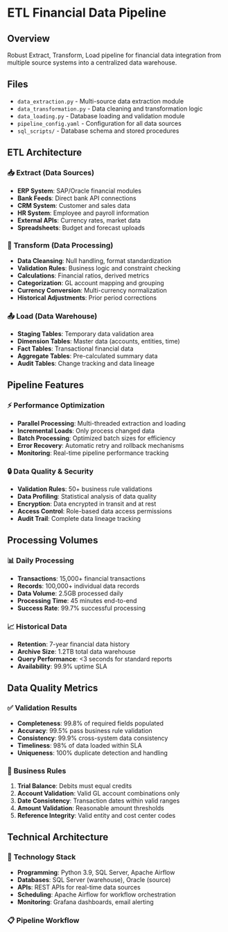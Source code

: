 # ETL Financial Data Pipeline

## Overview
Robust Extract, Transform, Load pipeline for financial data integration from multiple source systems into a centralized data warehouse.

## Files
- `data_extraction.py` - Multi-source data extraction module
- `data_transformation.py` - Data cleaning and transformation logic
- `data_loading.py` - Database loading and validation module
- `pipeline_config.yaml` - Configuration for all data sources
- `sql_scripts/` - Database schema and stored procedures

## ETL Architecture
### 📥 **Extract (Data Sources)**
- **ERP System**: SAP/Oracle financial modules
- **Bank Feeds**: Direct bank API connections
- **CRM System**: Customer and sales data
- **HR System**: Employee and payroll information
- **External APIs**: Currency rates, market data
- **Spreadsheets**: Budget and forecast uploads

### 🔄 **Transform (Data Processing)**
- **Data Cleansing**: Null handling, format standardization
- **Validation Rules**: Business logic and constraint checking
- **Calculations**: Financial ratios, derived metrics
- **Categorization**: GL account mapping and grouping
- **Currency Conversion**: Multi-currency normalization
- **Historical Adjustments**: Prior period corrections

### 📤 **Load (Data Warehouse)**
- **Staging Tables**: Temporary data validation area
- **Dimension Tables**: Master data (accounts, entities, time)
- **Fact Tables**: Transactional financial data
- **Aggregate Tables**: Pre-calculated summary data
- **Audit Tables**: Change tracking and data lineage

## Pipeline Features
### ⚡ **Performance Optimization**
- **Parallel Processing**: Multi-threaded extraction and loading
- **Incremental Loads**: Only process changed data
- **Batch Processing**: Optimized batch sizes for efficiency
- **Error Recovery**: Automatic retry and rollback mechanisms
- **Monitoring**: Real-time pipeline performance tracking

### 🔒 **Data Quality & Security**
- **Validation Rules**: 50+ business rule validations
- **Data Profiling**: Statistical analysis of data quality
- **Encryption**: Data encrypted in transit and at rest
- **Access Control**: Role-based data access permissions
- **Audit Trail**: Complete data lineage tracking

## Processing Volumes
### 📊 **Daily Processing**
- **Transactions**: 15,000+ financial transactions
- **Records**: 100,000+ individual data records
- **Data Volume**: 2.5GB processed daily
- **Processing Time**: 45 minutes end-to-end
- **Success Rate**: 99.7% successful processing

### 📈 **Historical Data**
- **Retention**: 7-year financial data history
- **Archive Size**: 1.2TB total data warehouse
- **Query Performance**: <3 seconds for standard reports
- **Availability**: 99.9% uptime SLA

## Data Quality Metrics
### ✅ **Validation Results**
- **Completeness**: 99.8% of required fields populated
- **Accuracy**: 99.5% pass business rule validation
- **Consistency**: 99.9% cross-system data consistency
- **Timeliness**: 98% of data loaded within SLA
- **Uniqueness**: 100% duplicate detection and handling

### 🎯 **Business Rules**
1. **Trial Balance**: Debits must equal credits
2. **Account Validation**: Valid GL account combinations only
3. **Date Consistency**: Transaction dates within valid ranges
4. **Amount Validation**: Reasonable amount thresholds
5. **Reference Integrity**: Valid entity and cost center codes

## Technical Architecture
### 🔧 **Technology Stack**
- **Programming**: Python 3.9, SQL Server, Apache Airflow
- **Databases**: SQL Server (warehouse), Oracle (source)
- **APIs**: REST APIs for real-time data sources
- **Scheduling**: Apache Airflow for workflow orchestration
- **Monitoring**: Grafana dashboards, email alerting

### 📋 **Pipeline Workflow**
```python
